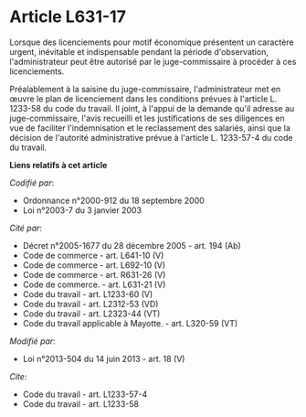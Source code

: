 # Article L631-17

Lorsque des licenciements pour motif économique présentent un caractère urgent, inévitable et indispensable pendant la
période d'observation, l'administrateur peut être autorisé par le juge-commissaire à procéder à ces licenciements.

Préalablement à la saisine du juge-commissaire, l'administrateur met en œuvre le plan de licenciement dans les conditions
prévues à l'article L. 1233-58 du code du travail.  Il joint, à l'appui de la demande qu'il adresse au juge-commissaire,
l'avis recueilli et les justifications de ses diligences en vue de faciliter l'indemnisation et le reclassement des salariés,
ainsi que la décision de l'autorité administrative prévue à l'article L. 1233-57-4 du code du travail.

**Liens relatifs à cet article**

_Codifié par_:

  - Ordonnance n°2000-912 du 18 septembre 2000
  - Loi n°2003-7 du 3 janvier 2003

_Cité par_:

  - Décret n°2005-1677 du 28 décembre 2005 - art. 194 (Ab)
  - Code de commerce - art. L641-10 (V)
  - Code de commerce - art. L692-10 (V)
  - Code de commerce - art. R631-26 (V)
  - Code de commerce. - art. L631-21 (V)
  - Code du travail - art. L1233-60 (V)
  - Code du travail - art. L2312-53 (VD)
  - Code du travail - art. L2323-44 (VT)
  - Code du travail applicable à Mayotte. - art. L320-59 (VT)

_Modifié par_:

  - Loi n°2013-504 du 14 juin 2013 - art. 18 (V)

_Cite_:

  - Code du travail - art. L1233-57-4
  - Code du travail - art. L1233-58
